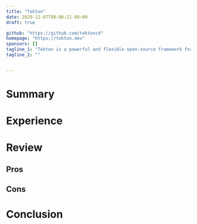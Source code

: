 ```yaml
---
title: "Tekton"
date: 2020-12-07T08:06:21-08:00
draft: true

github: "https://github.com/tektoncd"
homepage: "https://tekton.dev"
sponsors: []
tagline_1: "Tekton is a powerful and flexible open-source framework for creating CI/CD systems, allowing developers to build, test, and deploy across cloud providers and on-premise systems"
tagline_2: ""


---
```


# Summary

# Experience

# Review

## Pros

## Cons

# Conclusion